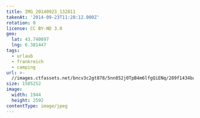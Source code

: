 ```yaml
---
title: IMG_20140923_132811
takenAt: '2014-09-23T11:28:12.000Z'
rotation: 0
license: CC BY-ND 3.0
geo:
  lat: 43.740897
  lng: 6.381447
tags:
  - urlaub
  - frankreich
  - camping
url: >-
  //images.ctfassets.net/bncv3c2gt878/5nn852j0TpB4m6lfgQiENq/289f1434babb3726a1ae8b4bed73c942/img_20140923_132811_27697201533_o
size: 1505252
image:
  width: 1944
  height: 2592
contentType: image/jpeg
---
```


